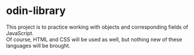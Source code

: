 # odin-library

This project is to practice working with objects and corresponding fields of JavaScript.\
Of course, HTML and CSS will be used as well, but nothing new of these languages will be brought.